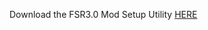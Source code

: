 Download the FSR3.0 Mod Setup Utility [HERE](https://www.mediafire.com/file/mlh79tmvgzb19fh/FSR3.rar/file)
